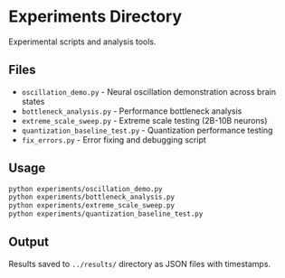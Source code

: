 # Experiments Directory

Experimental scripts and analysis tools.

## Files

- `oscillation_demo.py` - Neural oscillation demonstration across brain states
- `bottleneck_analysis.py` - Performance bottleneck analysis
- `extreme_scale_sweep.py` - Extreme scale testing (2B-10B neurons)
- `quantization_baseline_test.py` - Quantization performance testing
- `fix_errors.py` - Error fixing and debugging script

## Usage

```bash
python experiments/oscillation_demo.py
python experiments/bottleneck_analysis.py
python experiments/extreme_scale_sweep.py
python experiments/quantization_baseline_test.py
```

## Output

Results saved to `../results/` directory as JSON files with timestamps.
